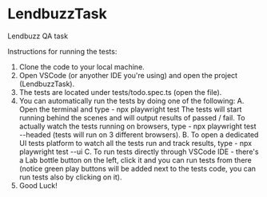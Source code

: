 # LendbuzzTask
Lendbuzz QA task 

Instructions for running the tests:

1. Clone the code to your local machine.
2. Open VSCode (or anyother IDE you're using) and open the project (LendbuzzTask).
3. The tests are located under tests/todo.spec.ts (open the file).
4. You can automatically run the tests by doing one of the following:
   A. Open the terminal and type - npx playwright test
      The tests will start running behind the scenes and will output results of passed / fail.
      To actually watch the tests running on browsers, type - npx playwright test --headed (tests will run on 3 different browsers).
   B. To open a dedicated UI tests platform to watch all the tests run and track results, type - npx playwright test --ui
   C. To run tests directly through VSCode IDE - there's a Lab bottle button on the left, click it and you can run tests from there (notice green play buttons will be added next to the tests code, you can run tests also by clicking on it).
5. Good Luck!
    

